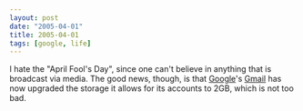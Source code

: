 ```yaml
---
layout: post
date: "2005-04-01"
title: 2005-04-01
tags: [google, life]
---
```

I hate the "April Fool's Day", since one can't believe in anything
that is broadcast via media. The good news, though, is that
[Google](http://www.google.com/)'s [Gmail](http://www.gmail.com)
has now upgraded the storage it allows for its accounts to 2GB,
which is not too bad.

